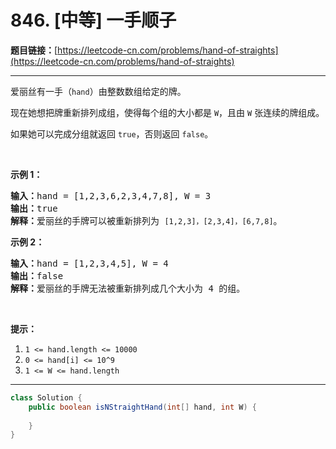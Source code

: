 # 846. [中等] 一手顺子

**题目链接：**[https://leetcode-cn.com/problems/hand-of-straights](https://leetcode-cn.com/problems/hand-of-straights)

---

<div class="content__1Y2H">
 <div class="notranslate">
  <p>爱丽丝有一手（<code>hand</code>）由整数数组给定的牌。&nbsp;</p> 
  <p>现在她想把牌重新排列成组，使得每个组的大小都是 <code>W</code>，且由 <code>W</code> 张连续的牌组成。</p> 
  <p>如果她可以完成分组就返回 <code>true</code>，否则返回 <code>false</code>。</p> 
  <p>&nbsp;</p> 
  <ol> 
  </ol> 
  <p><strong>示例 1：</strong></p> 
  <pre class="language-text"><strong>输入：</strong>hand = [1,2,3,6,2,3,4,7,8], W = 3
<strong>输出：</strong>true
<strong>解释：</strong>爱丽丝的手牌可以被重新排列为 <code>[1,2,3]，[2,3,4]，[6,7,8]</code>。</pre> 
  <p><strong>示例 2：</strong></p> 
  <pre class="language-text"><strong>输入：</strong>hand = [1,2,3,4,5], W = 4
<strong>输出：</strong>false
<strong>解释：</strong>爱丽丝的手牌无法被重新排列成几个大小为 4 的组。</pre> 
  <p>&nbsp;</p> 
  <p><strong>提示：</strong></p> 
  <ol> 
   <li><code>1 &lt;= hand.length &lt;= 10000</code></li> 
   <li><code>0 &lt;= hand[i]&nbsp;&lt;= 10^9</code></li> 
   <li><code>1 &lt;= W &lt;= hand.length</code></li> 
  </ol> 
 </div>
</div>

---

```java
class Solution {
    public boolean isNStraightHand(int[] hand, int W) {
        
    }
}
```